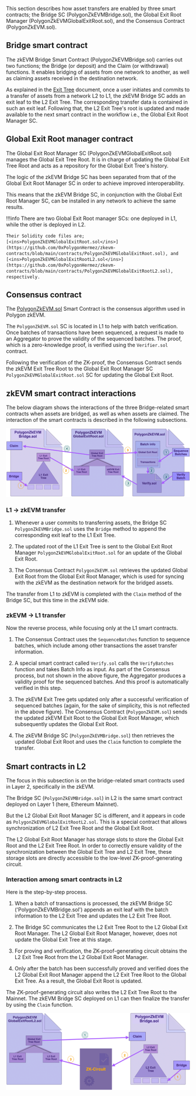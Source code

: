 This section describes how asset transfers are enabled by three smart contracts; the Bridge SC (PolygonZkEVMBridge.sol), the Global Exit Root Manager (PolygonZkEVMGlobalExitRoot.sol), and the Consensus Contract (PolygonZkEVM.sol).

## Bridge smart contract

The zkEVM Bridge Smart Contract (PolygonZkEVMBridge.sol) carries out two functions; the Bridge (or deposit) and the Claim (or withdrawal) functions. It enables bridging of assets from one network to another, as well as claiming assets received in the destination network.

As explained in the [Exit Tree](exit-tree.md) document, once a user initiates and commits to a transfer of assets from a network L2 to L1, the zkEVM Bridge SC adds an exit leaf to the L2 Exit Tree. The corresponding transfer data is contained in such an exit leaf. Following that, the L2 Exit Tree's root is updated and made available to the next smart contract in the workflow i.e., the Global Exit Root Manager SC.

## Global Exit Root manager contract

The Global Exit Root Manager SC (PolygonZkEVMGlobalExitRoot.sol) manages the Global Exit Tree Root. It is in charge of updating the Global Exit Tree Root and acts as a repository for the Global Exit Tree's history.

The logic of the zkEVM Bridge SC has been separated from that of the Global Exit Root Manager SC in order to achieve improved interoperability.

This means that the zkEVM Bridge SC, in conjunction with the Global Exit Root Manager SC, can be installed in any network to achieve the same results.

!!!info
    There are two Global Exit Root manager SCs: one deployed in L1, while the other is deployed in L2.

    Their Solidity code files are; [<ins>PolygonZkEVMGlobalExitRoot.sol</ins>](https://github.com/0xPolygonHermez/zkevm-contracts/blob/main/contracts/PolygonZkEVMGlobalExitRoot.sol), and [<ins>PolygonZkEVMGlobalExitRootL2.sol</ins>](https://github.com/0xPolygonHermez/zkevm-contracts/blob/main/contracts/PolygonZkEVMGlobalExitRootL2.sol), respectively.

## Consensus contract

The [PolygonZkEVM.sol](https://github.com/0xPolygonHermez/zkevm-contracts/blob/main/contracts/PolygonZkEVM.sol) Smart Contract is the consensus algorithm used in Polygon zkEVM.

The `PolygonZkEVM.sol` SC is located in L1 to help with batch verification. Once batches of transactions have been sequenced, a request is made to an Aggregator to prove the validity of the sequenced batches. The proof, which is a zero-knowledge proof, is verified using the `Verifier.sol` contract.

Following the verification of the ZK-proof, the Consensus Contract sends the zkEVM Exit Tree Root to the Global Exit Root Manager SC `PolygonZkEVMGlobalExitRoot.sol` SC for updating the Global Exit Root.

## zkEVM smart contract interactions

The below diagram shows the interactions of the three Bridge-related smart contracts when assets are bridged, as well as when assets are claimed. The interaction of the smart contracts is described in the following subsections.

![Interaction among Bridge-related smart contracts in L1](../../img/zkEVM/04pzb-overall-interact-bridge-scs.png)

### L1 &rarr; zkEVM transfer

1. Whenever a user commits to transferring assets, the Bridge SC `PolygonZkEVMBridge.sol` uses the `Bridge` method to append the corresponding exit leaf to the L1 Exit Tree.

2. The updated root of the L1 Exit Tree is sent to the Global Exit Root Manager `PolygonZkEVMGlobalExitRoot.sol` for an update of the Global Exit Root.

3. The Consensus Contract `PolygonZkEVM.sol` retrieves the updated Global Exit Root from the Global Exit Root Manager, which is used for syncing with the zkEVM as the destination network for the bridged assets.

The transfer from L1 to zkEVM is completed with the `Claim` method of the Bridge SC, but this time in the zkEVM side.

### zkEVM &rarr; L1 transfer

Now the reverse process, while focusing only at the L1 smart contracts.

1. The Consensus Contract uses the `SequenceBatches` function to sequence batches, which include among other transactions the asset transfer information.

2. A special smart contract called `Verify.sol` calls the `VerifyBatches` function and takes Batch Info as input. As part of the Consensus process, but not shown in the above figure, the Aggregator produces a validity proof for the sequenced batches. And this proof is automatically verified in this step.

3. The zkEVM Exit Tree gets updated only after a successful verification of sequenced batches (again, for the sake of simplicity, this is not reflected in the above figure). The Consensus Contract (`PolygonZkEVM.sol`) sends the updated zkEVM Exit Root to the Global Exit Root Manager, which subsequently updates the Global Exit Root.

4. The zkEVM Bridge SC (`PolygonZkEVMBridge.sol`) then retrieves the updated Global Exit Root and uses the `Claim` function to complete the transfer.

## Smart contracts in L2

The focus in this subsection is on the bridge-related smart contracts used in Layer 2, specifically in the zkEVM.

The Bridge SC (`PolygonZkEVMBridge.sol`) in L2 is the same smart contract deployed on Layer 1 (here, Ethereum Mainnet).

But the L2 Global Exit Root Manager SC is different, and it appears in code as `PolygonZkEVMGlobalExitRootL2.sol`. This is a special contract that allows synchronization of L2 Exit Tree Root and the Global Exit Root.

The L2 Global Exit Root Manager has storage slots to store the Global Exit Root and the L2 Exit Tree Root. In order to correctly ensure validity of the synchronization between the Global Exit Tree and L2 Exit Tree, these storage slots are directly accessible to the low-level ZK-proof-generating circuit.

### Interaction among smart contracts in L2

Here is the step-by-step process.

1. When a batch of transactions is processed, the zkEVM Bridge SC ('PolygonZkEVMBridge.sol') appends an exit leaf with the batch information to the L2 Exit Tree and updates the L2 Exit Tree Root.

2. The Bridge SC communicates the L2 Exit Tree Root to the L2 Global Exit Root Manager. The L2 Global Exit Root Manager, however, does not update the Global Exit Tree at this stage.

3. For proving and verification, the ZK-proof-generating circuit obtains the L2 Exit Tree Root from the L2 Global Exit Root Manager.

4. Only after the batch has been successfully proved and verified does the L2 Global Exit Root Manager append the L2 Exit Tree Root to the Global Exit Tree. As a result, the Global Exit Root is updated.

The ZK-proof-generating circuit also writes the L2 Exit Tree Root to the Mainnet. The zkEVM Bridge SC deployed on L1 can then finalize the transfer by using the `Claim` function.

![An overview of L2 Bridge-related smart contracts](../../img/zkEVM/05pzb-l2-related-scs.png)
